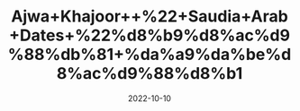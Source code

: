 ---
title: 'Ajwa+Khajoor++%22+Saudia+Arab+Dates+%22%d8%b9%d8%ac%d9%88%db%81+%da%a9%da%be%d8%ac%d9%88%d8%b1'
date: '2022-10-10' 
metatag: '' 
inventory: '0' 
draft: false 
# meta description 
shortDescripton: 'Ajwa+khajoor+is%ef%bf%bdhelpful+in+cardiac-related+issues+as+potassium+can+help+reduce+the+risk+of+stroke+and+can+ease+anxiety.'
description: 'Food+Product'
longdescription: ''
featured: True
# product Price
price: '2000.0'
# Product Short Description
shortDescription: 'Ajwa+khajoor+is%ef%bf%bdhelpful+in+cardiac-related+issues+as+potassium+can+help+reduce+the+risk+of+stroke+and+can+ease+anxiety.'
productID: '070473DF-1F25-ED11-9968-005056B3A416'
type: 'products'
category: 'Food+Product' 
thumnailproduct: 'https://eraconnect.blob.core.windows.net/product-images/aminsaddiquidawakhana/070473DF-1F25-ED11-9968-005056B3A416.webp' 
images:
  - image: 'https://eraconnect.blob.core.windows.net/product-images/aminsaddiquidawakhana/070473DF-1F25-ED11-9968-005056B3A416.webp'  
Variants:
---